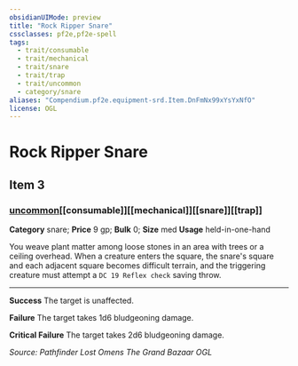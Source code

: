 ```yaml
---
obsidianUIMode: preview
title: "Rock Ripper Snare"
cssclasses: pf2e,pf2e-spell
tags:
  - trait/consumable
  - trait/mechanical
  - trait/snare
  - trait/trap
  - trait/uncommon
  - category/snare
aliases: "Compendium.pf2e.equipment-srd.Item.DnFmNx99xYsYxNfO"
license: OGL
---
```

# Rock Ripper Snare
## Item 3
### [uncommon](uncommon "Uncommon Rarity Trait")[[consumable]][[mechanical]][[snare]][[trap]]

**Category** snare; 
**Price** 9 gp; 
**Bulk** 0; **Size** med
**Usage** held-in-one-hand

You weave plant matter among loose stones in an area with trees or a ceiling overhead. When a creature enters the square, the snare's square and each adjacent square becomes difficult terrain, and the triggering creature must attempt a `DC 19 Reflex check` saving throw.

* * *

**Success** The target is unaffected.

**Failure** The target takes 1d6 bludgeoning damage.

**Critical Failure** The target takes 2d6 bludgeoning damage.

*Source: Pathfinder Lost Omens The Grand Bazaar*
*OGL*